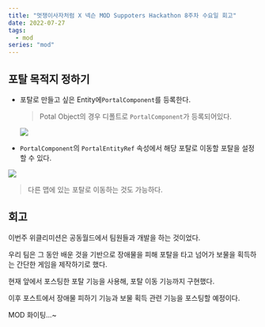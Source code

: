 ```yaml
---
title: "멋쟁이사자처럼 X 넥슨 MOD Suppoters Hackathon 8주차 수요일 회고"
date: 2022-07-27
tags:
  - mod
series: "mod"
---
```


## 포탈 목적지 정하기

* 포탈로 만들고 싶은 Entity에`PortalComponent`를 등록한다.

  > Potal Object의 경우 디폴트로 `PortalComponent`가 등록되어있다.

  ![](model_list.png)

* `PortalComponent`의 `PortalEntityRef` 속성에서 해당 포탈로 이동할 포탈을 설정할 수 있다.

![](potal-dest.png)

> 다른 맵에 있는 포탈로 이동하는 것도 가능하다.



## 회고

이번주 위클리미션은 공동월드에서 팀원들과 개발을 하는 것이었다.<br/>

우리 팀은 그 동안 배운 것을 기반으로 장애물을 피해 포탈을 타고 넘어가 보물을 획득하는 간단한 게임을 제작하기로 했다.<br/>

현재 앞에서 포스팅한 포탈 기능을 사용해, 포탈 이동 기능까지 구현했다.<br/>

이후 포스트에서 장애물 피하기 기능과 보물 획득 관련 기능을 포스팅할 예정이다.<br/>

MOD 화이팅...~ 
